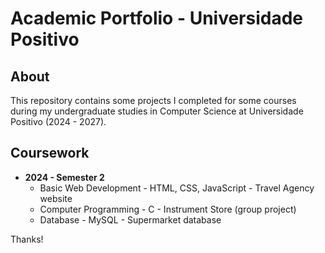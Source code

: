 # Academic Portfolio - Universidade Positivo

## About
This repository contains some projects I completed for some courses during my undergraduate studies in Computer Science at Universidade Positivo (2024 - 2027).

## Coursework
- **2024 - Semester 2**
  - Basic Web Development - HTML, CSS, JavaScript - Travel Agency website
  - Computer Programming - C - Instrument Store (group project)
  - Database - MySQL - Supermarket database

Thanks!
